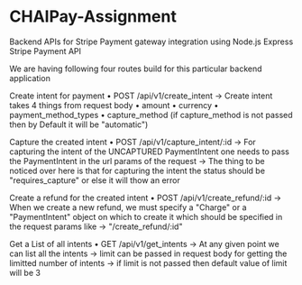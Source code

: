 # CHAIPay-Assignment

Backend APIs for Stripe Payment gateway integration using 
Node.js
Express
Stripe Payment API


We are having following four routes build for this particular backend application



Create intent for payment
    • POST /api/v1/create_intent
    -> Create intent takes 4 things from request body
        • amount 
        • currency
        • payment_method_types
        • capture_method
            (if capture_method is not passed then by Default it will be "automatic")



Capture the created intent
    • POST /api/v1/capture_intent/:id
    -> For capturing the intent of the UNCAPTURED PaymentIntent one needs to pass the PaymentIntent in the url params of the request
    -> The thing to be noticed over here is that for capturing the intent the status should be "requires_capture" or else it will thow an error


Create a refund for the created intent
    • POST /api/v1/create_refund/:id
    -> When we create a new refund, we must specify a "Charge" or a "PaymentIntent" object on which to create it which should be specified in the request params like ->  "/create_refund/:id"


    
Get a List of all intents
    • GET /api/v1/get_intents
    -> At any given point we can list all the intents 
    -> limit can be passed in request body for getting the limitted number of intents
    -> if limit is not passed then default value of limit will be 3